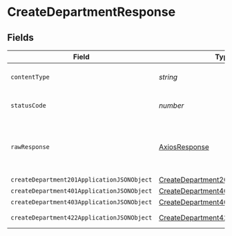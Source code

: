 # CreateDepartmentResponse


## Fields

| Field                                                                                               | Type                                                                                                | Required                                                                                            | Description                                                                                         |
| --------------------------------------------------------------------------------------------------- | --------------------------------------------------------------------------------------------------- | --------------------------------------------------------------------------------------------------- | --------------------------------------------------------------------------------------------------- |
| `contentType`                                                                                       | *string*                                                                                            | :heavy_check_mark:                                                                                  | HTTP response content type for this operation                                                       |
| `statusCode`                                                                                        | *number*                                                                                            | :heavy_check_mark:                                                                                  | HTTP response status code for this operation                                                        |
| `rawResponse`                                                                                       | [AxiosResponse](https://axios-http.com/docs/res_schema)                                             | :heavy_minus_sign:                                                                                  | Raw HTTP response; suitable for custom response parsing                                             |
| `createDepartment201ApplicationJSONObject`                                                          | [CreateDepartment201ApplicationJSON](../../models/operations/createdepartment201applicationjson.md) | :heavy_minus_sign:                                                                                  | Created                                                                                             |
| `createDepartment401ApplicationJSONObject`                                                          | [CreateDepartment401ApplicationJSON](../../models/operations/createdepartment401applicationjson.md) | :heavy_minus_sign:                                                                                  | Unauthenticated                                                                                     |
| `createDepartment403ApplicationJSONObject`                                                          | [CreateDepartment403ApplicationJSON](../../models/operations/createdepartment403applicationjson.md) | :heavy_minus_sign:                                                                                  | Forbidden                                                                                           |
| `createDepartment422ApplicationJSONObject`                                                          | [CreateDepartment422ApplicationJSON](../../models/operations/createdepartment422applicationjson.md) | :heavy_minus_sign:                                                                                  | Invalid data posted                                                                                 |